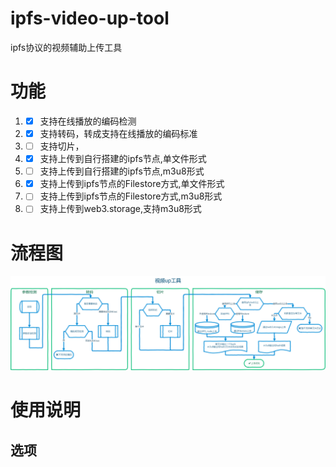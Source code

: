 # ipfs-video-up-tool
ipfs协议的视频辅助上传工具

# 功能
1. - [x] 支持在线播放的编码检测
2. - [x] 支持转码，转成支持在线播放的编码标准
3. - [ ] 支持切片，
4. - [x] 支持上传到自行搭建的ipfs节点,单文件形式
5. - [ ] 支持上传到自行搭建的ipfs节点,m3u8形式
6. - [x] 支持上传到ipfs节点的Filestore方式,单文件形式
7. - [ ] 支持上传到ipfs节点的Filestore方式,m3u8形式
8. - [ ] 支持上传到web3.storage,支持m3u8形式

# 流程图
![FlowChart](img/FlowChart.png)

# 使用说明
## 选项

